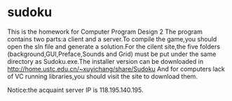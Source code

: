 # sudoku
This is the homework for Computer Program Design 2
The program contains two parts:a client and a server.To compile the game,you should open the sln file and generate a solution.For the cilent site,the five folders (background,GUI,Preface,Sounds and Grid) must be put under the same directory as Sudoku.exe.The installer version can be downloaded in http://home.ustc.edu.cn/~xuyichang/share/Sudoku
And for computers lack of VC running libraries,you should visit the site to download them.

Notice:the acquaint server IP is 118.195.140.195.
